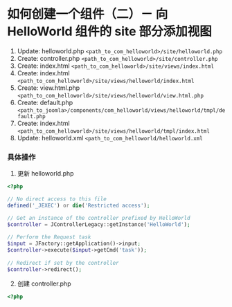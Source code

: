 #  如何创建一个组件（二）－ 向 HelloWorld 组件的 site 部分添加视图
1. Update: helloworld.php
`<path_to_com_helloworld>/site/helloworld.php`
2. Create: controller.php
 `<path_to_com_helloworld>/site/controller.php`
3. Create: index.html
`<path_to_com_helloworld>/site/views/index.html`
4. Create: index.html
`<path_to_com_helloworld>/site/views/helloworld/index.html`
5. Create: view.html.php
`<path_to_com_helloworld>/site/views/helloworld/view.html.php`
6. Create: default.php
`<path_to_joomla>/components/com_helloworld/views/helloworld/tmpl/default.php`
7. Create: index.html
`<path_to_com_helloworld>/site/views/helloworld/tmpl/index.html`
8. Update: helloworld.xml
`<path_to_com_helloworld/helloworld.xml`

### 具体操作
1. 更新 helloworld.php

``` php
<?php

// No direct access to this file
defined('_JEXEC') or die('Restricted access');

// Get an instance of the controller prefixed by HelloWorld
$controller = JControllerLegacy::getInstance('HelloWorld');
  
// Perform the Request task
$input = JFactory::getApplication()->input;
$controller->execute($input->getCmd('task')); 
 
// Redirect if set by the controller
$controller->redirect();
```
2. 创建 controller.php

``` php
<?php

```
